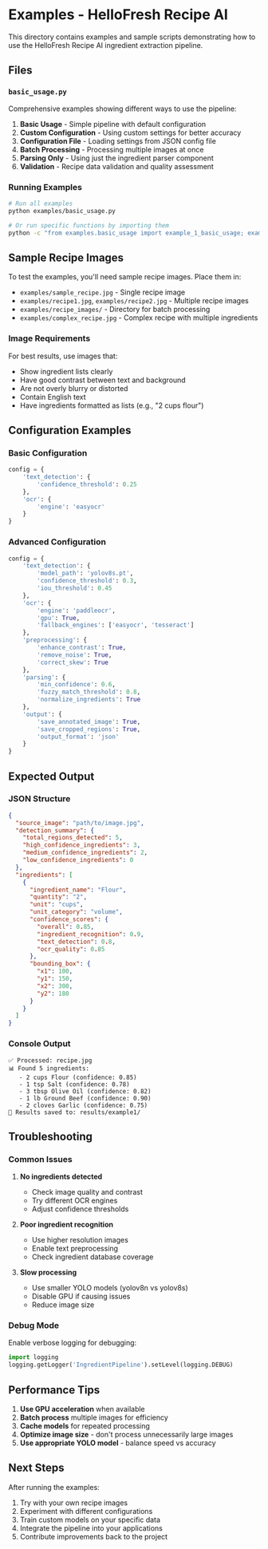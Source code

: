 # Examples - HelloFresh Recipe AI

This directory contains examples and sample scripts demonstrating how to use the HelloFresh Recipe AI ingredient extraction pipeline.

## Files

### `basic_usage.py`
Comprehensive examples showing different ways to use the pipeline:

1. **Basic Usage** - Simple pipeline with default configuration
2. **Custom Configuration** - Using custom settings for better accuracy
3. **Configuration File** - Loading settings from JSON config file
4. **Batch Processing** - Processing multiple images at once
5. **Parsing Only** - Using just the ingredient parser component
6. **Validation** - Recipe data validation and quality assessment

### Running Examples

```bash
# Run all examples
python examples/basic_usage.py

# Or run specific functions by importing them
python -c "from examples.basic_usage import example_1_basic_usage; example_1_basic_usage()"
```

## Sample Recipe Images

To test the examples, you'll need sample recipe images. Place them in:

- `examples/sample_recipe.jpg` - Single recipe image
- `examples/recipe1.jpg`, `examples/recipe2.jpg` - Multiple recipe images  
- `examples/recipe_images/` - Directory for batch processing
- `examples/complex_recipe.jpg` - Complex recipe with multiple ingredients

### Image Requirements

For best results, use images that:
- Show ingredient lists clearly
- Have good contrast between text and background
- Are not overly blurry or distorted
- Contain English text
- Have ingredients formatted as lists (e.g., "2 cups flour")

## Configuration Examples

### Basic Configuration
```python
config = {
    'text_detection': {
        'confidence_threshold': 0.25
    },
    'ocr': {
        'engine': 'easyocr'
    }
}
```

### Advanced Configuration
```python
config = {
    'text_detection': {
        'model_path': 'yolov8s.pt',
        'confidence_threshold': 0.3,
        'iou_threshold': 0.45
    },
    'ocr': {
        'engine': 'paddleocr',
        'gpu': True,
        'fallback_engines': ['easyocr', 'tesseract']
    },
    'preprocessing': {
        'enhance_contrast': True,
        'remove_noise': True,
        'correct_skew': True
    },
    'parsing': {
        'min_confidence': 0.6,
        'fuzzy_match_threshold': 0.8,
        'normalize_ingredients': True
    },
    'output': {
        'save_annotated_image': True,
        'save_cropped_regions': True,
        'output_format': 'json'
    }
}
```

## Expected Output

### JSON Structure
```json
{
  "source_image": "path/to/image.jpg",
  "detection_summary": {
    "total_regions_detected": 5,
    "high_confidence_ingredients": 3,
    "medium_confidence_ingredients": 2,
    "low_confidence_ingredients": 0
  },
  "ingredients": [
    {
      "ingredient_name": "Flour",
      "quantity": "2",
      "unit": "cups",
      "unit_category": "volume",
      "confidence_scores": {
        "overall": 0.85,
        "ingredient_recognition": 0.9,
        "text_detection": 0.8,
        "ocr_quality": 0.85
      },
      "bounding_box": {
        "x1": 100,
        "y1": 150,
        "x2": 300,
        "y2": 180
      }
    }
  ]
}
```

### Console Output
```
✅ Processed: recipe.jpg
📊 Found 5 ingredients:
   - 2 cups Flour (confidence: 0.85)
   - 1 tsp Salt (confidence: 0.78)
   - 3 tbsp Olive Oil (confidence: 0.82)
   - 1 lb Ground Beef (confidence: 0.90)
   - 2 cloves Garlic (confidence: 0.75)
📁 Results saved to: results/example1/
```

## Troubleshooting

### Common Issues

1. **No ingredients detected**
   - Check image quality and contrast
   - Try different OCR engines
   - Adjust confidence thresholds

2. **Poor ingredient recognition**
   - Use higher resolution images
   - Enable text preprocessing
   - Check ingredient database coverage

3. **Slow processing**
   - Use smaller YOLO models (yolov8n vs yolov8s)
   - Disable GPU if causing issues
   - Reduce image size

### Debug Mode

Enable verbose logging for debugging:
```python
import logging
logging.getLogger('IngredientPipeline').setLevel(logging.DEBUG)
```

## Performance Tips

1. **Use GPU acceleration** when available
2. **Batch process** multiple images for efficiency
3. **Cache models** for repeated processing
4. **Optimize image size** - don't process unnecessarily large images
5. **Use appropriate YOLO model** - balance speed vs accuracy

## Next Steps

After running the examples:

1. Try with your own recipe images
2. Experiment with different configurations
3. Train custom models on your specific data
4. Integrate the pipeline into your applications
5. Contribute improvements back to the project